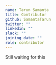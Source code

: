```yaml
---
name: Tarun Samanta
title: Contributor
github: SamantaTarun
twitter: ""
linkedin: ""
slack: ""
joining_date: ""
role: contributor
---
```


Still waiting for this
